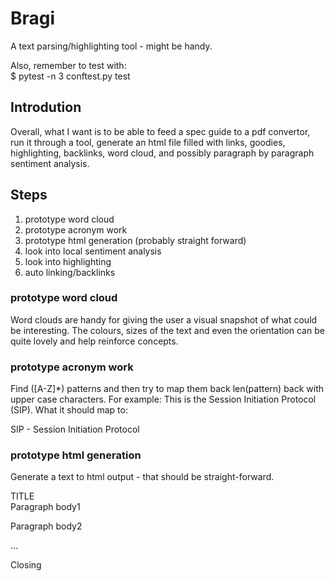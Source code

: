 # Bragi
A text parsing/highlighting tool - might be handy.  

Also, remember to test with:  
$ pytest -n 3 conftest.py test

## Introdution  
Overall, what I want is to be able to feed a spec guide to a pdf convertor, run it through
a tool, generate an html file filled with links, goodies, highlighting, backlinks, word cloud,
and possibly paragraph by paragraph sentiment analysis.  

## Steps  
1. prototype word cloud  
2. prototype acronym work  
3. prototype html generation (probably straight forward)  
4. look into local sentiment analysis  
5. look into highlighting  
6. auto linking/backlinks  

### prototype word cloud  
Word clouds are handy for giving the user a visual snapshot of what could be 
interesting.  The colours, sizes of the text and even the orientation can 
be quite lovely and help reinforce concepts.

### prototype acronym work  
Find ([A-Z]*) patterns and then try to map them back len(pattern) back with 
upper case characters.  For example: This is the Session Initiation Protocol
(SIP).  What it should map to:  

SIP - Session Initiation Protocol  

### prototype html generation  
Generate a text to html output - that should be straight-forward.

TITLE  
Paragraph body1  

Paragraph body2  

...

Closing  
